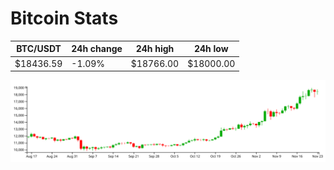 # Bitcoin Stats

BTC/USDT|24h change|24h high|24h low|
|---|---|---|---|
|$18436.59|-1.09%|$18766.00|$18000.00|

<img src="./chart.svg">
